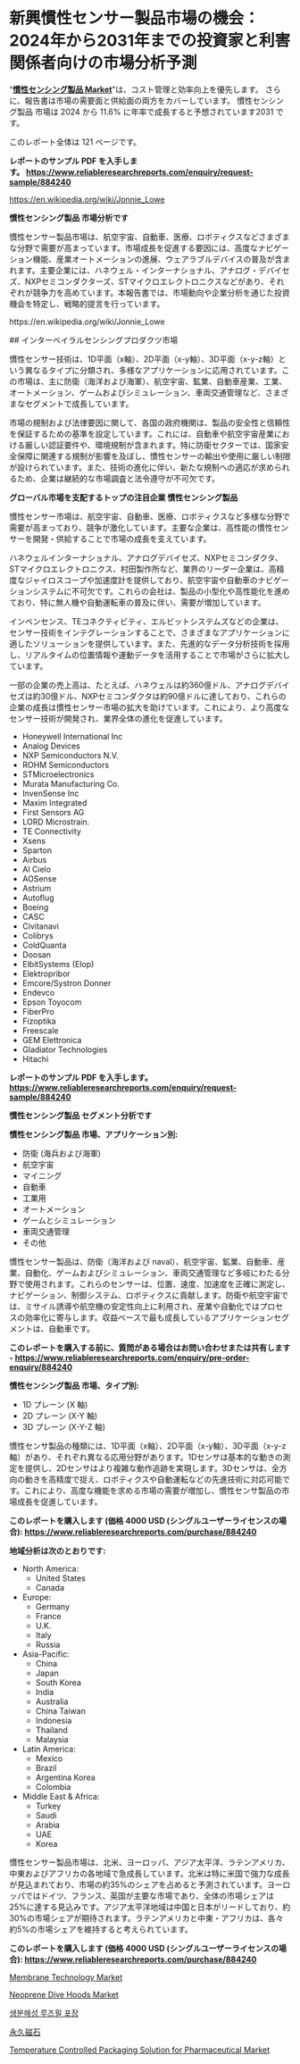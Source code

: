 <p><h1>新興慣性センサー製品市場の機会：2024年から2031年までの投資家と利害関係者向けの市場分析予測</h1></p><p>&ldquo;<strong><a href="https://www.reliableresearchreports.com/inertial-sensing-products-r884240">慣性センシング製品 Market</a></strong>&rdquo;は、コスト管理と効率向上を優先します。 さらに、報告書は市場の需要面と供給面の両方をカバーしています。 慣性センシング製品 市場は 2024 から 11.6% に年率で成長すると予想されています2031 です。</p>
<p>このレポート全体は 121 ページです。</p>
<p><strong>レポートのサンプル PDF を入手します。&nbsp;<a href="https://www.reliableresearchreports.com/enquiry/request-sample/884240">https://www.reliableresearchreports.com/enquiry/request-sample/884240</a></strong></p>
<p><a href="https://en.wikipedia.org/wiki/Jonnie_Lowe">https://en.wikipedia.org/wiki/Jonnie_Lowe</a></p>
<p><strong>慣性センシング製品 市場分析です</strong></p>
<p><p>慣性センサー製品市場は、航空宇宙、自動車、医療、ロボティクスなどさまざまな分野で需要が高まっています。市場成長を促進する要因には、高度なナビゲーション機能、産業オートメーションの進展、ウェアラブルデバイスの普及が含まれます。主要企業には、ハネウェル・インターナショナル、アナログ・デバイセズ、NXPセミコンダクターズ、STマイクロエレクトロニクスなどがあり、それぞれが競争力を高めています。本報告書では、市場動向や企業分析を通じた投資機会を特定し、戦略的提言を行っています。</p></p>
<p>https://en.wikipedia.org/wiki/Jonnie_Lowe</p>
<p><p>## インターベイラルセンシングプロダクツ市場</p><p>慣性センサー技術は、1D平面（x軸）、2D平面（x-y軸）、3D平面（x-y-z軸）という異なるタイプに分類され、多様なアプリケーションに応用されています。この市場は、主に防衛（海洋および海軍）、航空宇宙、鉱業、自動車産業、工業、オートメーション、ゲームおよびシミュレーション、車両交通管理など、さまざまなセグメントで成長しています。</p><p>市場の規制および法律要因に関して、各国の政府機関は、製品の安全性と信頼性を保証するための基準を設定しています。これには、自動車や航空宇宙産業における厳しい認証要件や、環境規制が含まれます。特に防衛セクターでは、国家安全保障に関連する規制が影響を及ぼし、慣性センサーの輸出や使用に厳しい制限が設けられています。また、技術の進化に伴い、新たな規制への適応が求められるため、企業は継続的な市場調査と法令遵守が不可欠です。</p></p>
<p><strong>グローバル市場を支配するトップの注目企業 慣性センシング製品</strong></p>
<p><p>慣性センサー市場は、航空宇宙、自動車、医療、ロボティクスなど多様な分野で需要が高まっており、競争が激化しています。主要な企業は、高性能の慣性センサーを開発・供給することで市場の成長を支えています。</p><p>ハネウェルインターナショナル、アナログデバイセズ、NXPセミコンダクタ、STマイクロエレクトロニクス、村田製作所など、業界のリーダー企業は、高精度なジャイロスコープや加速度計を提供しており、航空宇宙や自動車のナビゲーションシステムに不可欠です。これらの会社は、製品の小型化や高性能化を進めており、特に無人機や自動運転車の普及に伴い、需要が増加しています。</p><p>インベンセンス、TEコネクティビティ、エルビットシステムズなどの企業は、センサー技術をインテグレーションすることで、さまざまなアプリケーションに適したソリューションを提供しています。また、先進的なデータ分析技術を採用し、リアルタイムの位置情報や運動データを活用することで市場がさらに拡大しています。</p><p>一部の企業の売上高は、たとえば、ハネウェルは約360億ドル、アナログデバイセズは約30億ドル、NXPセミコンダクタは約90億ドルに達しており、これらの企業の成長は慣性センサー市場の拡大を助けています。これにより、より高度なセンサー技術が開発され、業界全体の進化を促進しています。</p></p>
<p><ul><li>Honeywell International Inc</li><li>Analog Devices</li><li>NXP Semiconductors N.V.</li><li>ROHM Semiconductors</li><li>STMicroelectronics</li><li>Murata Manufacturing Co.</li><li>InvenSense Inc</li><li>Maxim Integrated</li><li>First Sensors AG</li><li>LORD Microstrain.</li><li>TE Connectivity</li><li>Xsens</li><li>Sparton</li><li>Airbus</li><li>Al Cielo</li><li>AOSense</li><li>Astrium</li><li>Autoflug</li><li>Boeing</li><li>CASC</li><li>Civitanavi</li><li>Colibrys</li><li>ColdQuanta</li><li>Doosan</li><li>ElbitSystems (Elop)</li><li>Elektropribor</li><li>Emcore/Systron Donner</li><li>Endevco</li><li>Epson Toyocom</li><li>FiberPro</li><li>Fizoptika</li><li>Freescale</li><li>GEM Elettronica</li><li>Gladiator Technologies</li><li>Hitachi</li></ul></p>
<p><strong>レポートのサンプル PDF を入手します。 <a href="https://www.reliableresearchreports.com/enquiry/request-sample/884240">https://www.reliableresearchreports.com/enquiry/request-sample/884240</a></strong></p>
<p><strong>慣性センシング製品 セグメント分析です</strong></p>
<p><strong>慣性センシング製品 市場、アプリケーション別:</strong></p>
<p><ul><li>防衛 (海兵および海軍)</li><li>航空宇宙</li><li>マイニング</li><li>自動車</li><li>工業用</li><li>オートメーション</li><li>ゲームとシミュレーション</li><li>車両交通管理</li><li>その他</li></ul></p>
<p><p>慣性センサー製品は、防衛（海洋および naval）、航空宇宙、鉱業、自動車、産業、自動化、ゲームおよびシミュレーション、車両交通管理など多岐にわたる分野で使用されます。これらのセンサーは、位置、速度、加速度を正確に測定し、ナビゲーション、制御システム、ロボティクスに貢献します。防衛や航空宇宙では、ミサイル誘導や航空機の安定性向上に利用され、産業や自動化ではプロセスの効率化に寄与します。収益ベースで最も成長しているアプリケーションセグメントは、自動車です。</p></p>
<p><strong>このレポートを購入する前に、質問がある場合はお問い合わせまたは共有します - <a href="https://www.reliableresearchreports.com/enquiry/pre-order-enquiry/884240">https://www.reliableresearchreports.com/enquiry/pre-order-enquiry/884240</a></strong></p>
<p><strong>慣性センシング製品 市場、タイプ別:</strong></p>
<p><ul><li>1D プレーン (X 軸)</li><li>2D プレーン (X-Y 軸)</li><li>3D プレーン (X-Y-Z 軸)</li></ul></p>
<p><p>慣性センサ製品の種類には、1D平面（x軸）、2D平面（x-y軸）、3D平面（x-y-z軸）があり、それぞれ異なる応用分野があります。1Dセンサは基本的な動きの測定を提供し、2Dセンサはより複雑な動作追跡を実現します。3Dセンサは、全方向の動きを高精度で捉え、ロボティクスや自動運転などの先進技術に対応可能です。これにより、高度な機能を求める市場の需要が増加し、慣性センサ製品の市場成長を促進しています。</p></p>
<p><strong>このレポートを購入します (価格 4000 USD (シングルユーザーライセンスの場合): <a href="https://www.reliableresearchreports.com/purchase/884240">https://www.reliableresearchreports.com/purchase/884240</a></strong></p>
<p><strong>地域分析は次のとおりです:</strong></p>
<p><ul>
    <li>
        North America:
        <ul>
            <li>United States</li>
            <li>Canada</li>
        </ul>
    </li>
    <li>
        Europe:
        <ul>
            <li>Germany</li>
            <li>France</li>
            <li>U.K.</li>
            <li>Italy</li>
            <li>Russia</li>
        </ul>
    </li>
    <li>
        Asia-Pacific:
        <ul>
            <li>China</li>
            <li>Japan</li>
            <li>South Korea</li>
            <li>India</li>
            <li>Australia</li>
            <li>China Taiwan</li>
            <li>Indonesia</li>
            <li>Thailand</li>
            <li>Malaysia</li>
        </ul>
    </li>
    <li>
        Latin America:
        <ul>
            <li>Mexico</li>
            <li>Brazil</li>
            <li>Argentina Korea</li>
            <li>Colombia</li>
        </ul>
    </li>
    <li>
        Middle East & Africa:
        <ul>
            <li>Turkey</li>
            <li>Saudi</li>
            <li>Arabia</li>
            <li>UAE</li>
            <li>Korea</li>
        </ul>
    </li>
    </ul></p>
<p><p>慣性センサー製品市場は、北米、ヨーロッパ、アジア太平洋、ラテンアメリカ、中東およびアフリカの各地域で急成長しています。北米は特に米国で強力な成長が見込まれており、市場の約35%のシェアを占めると予測されています。ヨーロッパではドイツ、フランス、英国が主要な市場であり、全体の市場シェアは25%に達する見込みです。アジア太平洋地域は中国と日本がリードしており、約30%の市場シェアが期待されます。ラテンアメリカと中東・アフリカは、各々約5%の市場シェアを維持すると考えられています。</p></p>
<p><strong>このレポートを購入します (価格 4000 USD (シングルユーザーライセンスの場合): <a href="https://www.reliableresearchreports.com/purchase/884240">https://www.reliableresearchreports.com/purchase/884240</a></strong></p>
<p><p><a href="https://www.linkedin.com/pulse/global-membrane-technology-market-projected-grow-cagr-5tjlf?trackingId=0ZPSdBYeTUGLFBwvcEhd6A%3D%3D">Membrane Technology Market</a></p><p><a href="https://github.com/prosalinda88/Market-Research-Report-List-6/blob/main/neoprene-dive-hoods-market.md">Neoprene Dive Hoods Market</a></p><p><a href="https://medium.com/@trevorkruvalis5678/%EC%83%9D%EB%B6%84%ED%95%B4%EC%84%B1-%EB%A3%A8%EC%8A%A4-%ED%95%84-%ED%8F%AC%EC%9E%A5-%EC%8B%9C%EC%9E%A5-%EC%A1%B0%EC%82%AC-%ED%8A%B8%EB%A0%8C%EB%93%9C-%EB%8F%84%EC%A0%84-%EA%B3%BC%EC%A0%9C-%EB%B0%8F-%ED%98%81%EC%8B%A0-2024-2031-cd3a387e601d">생분해성 루즈필 포장</a></p><p><a href="https://medium.com/@dm15982023/%E6%B0%B8%E4%B9%85%E7%A3%81%E7%9F%B3%E5%B8%82%E5%A0%B4%E3%81%AE%E8%AA%BF%E6%9F%BB%E3%81%A8%E7%94%A3%E6%A5%AD%E9%80%B2%E5%8C%96-%E3%81%9D%E3%81%97%E3%81%A62031%E5%B9%B4%E3%81%BE%E3%81%A7%E3%81%AE%E4%BA%88%E6%B8%AC-11143f1c0dca">永久磁石</a></p><p><a href="https://issuu.com/reportprime-2/docs/temperature-controlled-packaging-so_eb7e2af4231e80">Temperature Controlled Packaging Solution for Pharmaceutical Market</a></p></p>